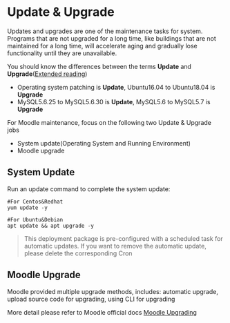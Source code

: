 # Update & Upgrade

Updates and upgrades are one of the maintenance tasks for system. Programs that are not upgraded for a long time, like buildings that are not maintained for a long time, will accelerate aging and gradually lose functionality until they are unavailable.

You should know the differences between the terms **Update** and **Upgrade**([Extended reading](https://support.websoft9.com/docs/faq/tech-upgrade.html#update-vs-upgrade))
- Operating system patching is **Update**, Ubuntu16.04 to Ubuntu18.04 is **Upgrade**
- MySQL5.6.25 to MySQL5.6.30 is **Update**, MySQL5.6 to MySQL5.7 is **Upgrade**

For Moodle maintenance, focus on the following two Update & Upgrade jobs

- System update(Operating System and Running Environment) 
- Moodle upgrade 

## System Update

Run an update command to complete the system update:

``` shell
#For Centos&Redhat
yum update -y

#For Ubuntu&Debian
apt update && apt upgrade -y
```
> This deployment package is pre-configured with a scheduled task for automatic updates. If you want to remove the automatic update, please delete the corresponding Cron

## Moodle Upgrade

Moodle provided multiple upgrade methods, includes: automatic upgrade, upload source code for upgrading, using CLI for upgrading

More detail please refer to Moodle official docs [Moodle Upgrading](https://docs.moodle.org/37/en/Upgrading)